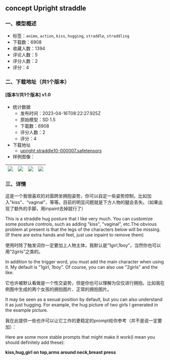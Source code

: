 ## concept Upright straddle
### 一、模型概述

- 标签：`anime`, `action`, `kiss`, `hugging`, `straddle`, `straddling`
- 下载数：6908
- 收藏人数：1394
- 评论人数：5
- 评分人数：2
- 评分：4

### 二、下载地址（共1个版本）

#### [版本1/共1个版本] v1.0

- 统计数据
  - 发布时间：2023-04-16T08:22:27.925Z
  - 原始模型：SD 1.5
  - 下载数：6908
  - 评分人数：2
  - 评分：4
- 下载地址
  - [upright straddle10-000007.safetensors](https://civitai.com/api/download/models/46845)
- 样例图像：

| <img src="https://image.civitai.com/xG1nkqKTMzGDvpLrqFT7WA/a9f3a19d-7afb-4ca9-1d9b-773b84502300/width=450/507171.jpeg" /> | <img src="https://image.civitai.com/xG1nkqKTMzGDvpLrqFT7WA/9b7f8394-1e28-4854-2df4-5f445a2ea200/width=450/506196.jpeg" /> | <img src="https://image.civitai.com/xG1nkqKTMzGDvpLrqFT7WA/7b9ff889-d2a6-4882-412b-9ccedd976000/width=450/506150.jpeg" /> | <img src="https://image.civitai.com/xG1nkqKTMzGDvpLrqFT7WA/d18e1afe-9b17-46c6-957a-552f45c6f600/width=450/506117.jpeg" /> |
| ---- | ---- | ---- | ---- |


### 三、详情
<p>这是一个我很喜欢的对面跨坐拥抱姿势，你可以自定一些姿势控制，比如加入"kiss"、“vaginal”、等等。目前的明显问题就是下方人物的腿会丢失。（如果出现了额外的手脚，用inpaint去掉就行了）</p><p>This is a straddle hug posture that I like very much. You can customize some posture controls, such as adding "kiss", "vaginal", etc.The obvious problem at present is that the legs of the characters below will be missing.(If there are extra hands and feet, just use inpaint to remove them)</p><p></p><p>使用时除了触发词你一定要加上人物主体，我默认是“1girl,1boy”，当然你也可以用“2girls”之类的。</p><p>In addition to the trigger word, you must add the main character when using it. My default is "1girl, 1boy". Of course, you can also use "2girls" and the like.</p><p></p><p>它也许被默认看做是一个性交姿势，但是你也可以理解为仅仅进行拥抱。比如我在例图中生成的两个女孩的拥抱图片、正常的拥抱图片。</p><p>It may be seen as a sexual position by default, but you can also understand it as just hugging. For example, the hug picture of two girls I generated in the example picture.</p><p></p><p>我在此提供一些也许可以让它工作的更稳定的prompt给你参考（并不是说一定要加）：</p><p>Here are some more stable prompts that might make it work(I mean you should definitely add these):</p><p><strong>kiss,hug,girl on top,arms around neck,breast press</strong></p>